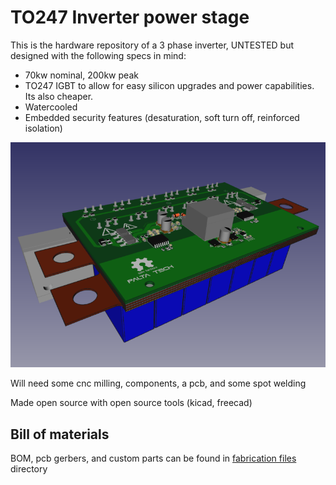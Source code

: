 # TO247 Inverter power stage
This is the hardware repository of a 3 phase inverter, UNTESTED but designed with the following specs in mind:

* 70kw nominal, 200kw peak
* TO247 IGBT to allow for easy silicon upgrades and power capabilities. Its also cheaper.
* Watercooled
* Embedded security features (desaturation, soft turn off, reinforced isolation)

![Alt text](doc/images/assembly1.png)

Will need some cnc milling, components, a pcb, and some spot welding

Made open source with open source tools (kicad, freecad)

## Bill of materials
BOM, pcb gerbers, and custom parts can be found in [fabrication files](https://bitbucket.org/paltatech/half-bridge) directory

